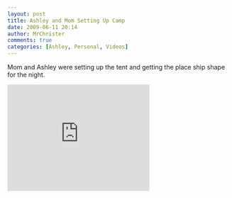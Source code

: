 ```yaml
---
layout: post
title: Ashley and Mom Setting Up Camp
date: 2009-06-11 20:14
author: MrChrister
comments: true
categories: [Ashley, Personal, Videos]
---
```

<p>Mom and Ashley were setting up the tent and getting the place ship shape for the night.</p> <iframe src="https://skydrive.live.com/embed?cid=F443C8FEC5D6FFCE&amp;resid=F443C8FEC5D6FFCE%21205&amp;authkey=AKkOZ8t3T_u0hcs" width="320" height="240" frameborder="0" scrolling="no"></iframe>
